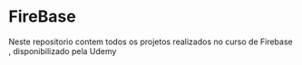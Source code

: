 # FireBase
 Neste repositorio contem todos os projetos realizados no curso de Firebase , disponibilizado pela Udemy
